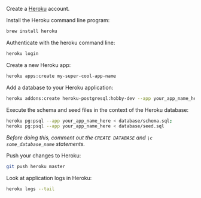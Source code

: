 Create a [Heroku](https://www.heroku.com/) account.

Install the Heroku command line program:

```bash
brew install heroku
```

Authenticate with the heroku command line:

```bash
heroku login
```

Create a new Heroku app:

```bash
heroku apps:create my-super-cool-app-name

```

Add a database to your Heroku application:

```bash
heroku addons:create heroku-postgresql:hobby-dev --app your_app_name_here
```

Execute the schema and seed files in the context of the Heroku database:

```bash
heroku pg:psql --app your_app_name_here < database/schema.sql;
heroku pg:psql --app your_app_name_here < database/seed.sql
```

_Before doing this, comment out the `CREATE DATABASE` and `\c some_database_name` statements._

Push your changes to Heroku:

```bash
git push heroku master
```

Look at application logs in Heroku:

```bash
heroku logs --tail
```
